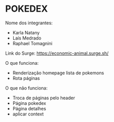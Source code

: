 # POKEDEX

Nome dos integrantes: 
- Karla Natany
- Laís Medrado
- Raphael Tomagnini

Link do Surge: https://economic-animal.surge.sh/

O que funciona:
- Renderização homepage lista de pokemons
- Rota páginas

O que não funciona: 
- Troca de páginas pelo header
- Página pokedex
- Página detalhes
- aplicar context
